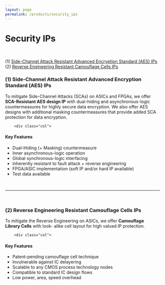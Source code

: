 ```yaml
---
layout: page
permalink: /products/security_ips
---
```


<div>
    <content>
    </content>
</div>
<div>
    <content>
    </content>
</div>

# Security IPs

<br>
<a id="first"></a>
<ul style="list-style-type:none; padding-left: 0;">
  <li>(1) <a href="#first">Side-Channel Attack Resistant Advanced Encryption Standard (AES) IPs</a></li>
  <li>(2) <a href="#second">Reverse Engineering Resistant Camouflage Cells IPs</a></li>
</ul>
<a id="first"></a>
<h3>(1) Side-Channel Attack Resistant Advanced Encryption Standard (AES) IPs</h3>

To mitigate Side-Channel Attacks (SCAs) on ASICs and FPGAs, we offer <strong>SCA-Resistant AES design IP</strong> with dual-hiding and asynchronous-logic countermeasures for highly secure data encryption. We also offer AES designs with additional masking countermeasures that provide added SCA protection for data encryption.

<div class="container">
    <div class="row">

        <div class="col">

<h4><strong>Key Features</strong></h4>
<ul>
  <li>Dual-Hiding (+ Masking) countermeasure</li>
  <li>Inner asynchronous-logic operation</li>
  <li>Global synchronous-logic interfacing</li>
  <li>Inherently resistant to fault attack + reverse engineering</li>
  <li>FPGA/ASIC implementation (soft IP and/or hard IP available)</li>
  <li>Test data available</li>
</ul>
        </div>
        </div>
</div>

<br>
<hr class="seperator">
<br>
<h3><a id="second">(2) Reverse Engineering Resistant Camouflage Cells IPs</a></h3>

To mitigate the Reverse Engineering on ASICs, we offer <strong>Camouflage Library Cells</strong> with look-
alike cell layout for high valued IP protection.

<div class="container">
    <div class="row">

        <div class="col">

<h4><strong>Key Features</strong></h4>

<ul>
  <li>Patent-pending camouflage cell technique</li>
  <li>Invulnerable against IC delayering</li>
  <li>Scalable to any CMOS process technology nodes</li>
  <li>Compatible to standard IC design flows</li>
  <li>Low power, area, speed overhead</li>
</ul>
</div>
